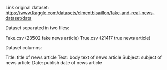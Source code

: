 
Link original dataset: https://www.kaggle.com/datasets/clmentbisaillon/fake-and-real-news-dataset/data

Dataset separated in two files:

Fake.csv (23502 fake news article)
True.csv (21417 true news article)


Dataset columns:

Title: title of news article
Text: body text of news article
Subject: subject of news article
Date: publish date of news article

 